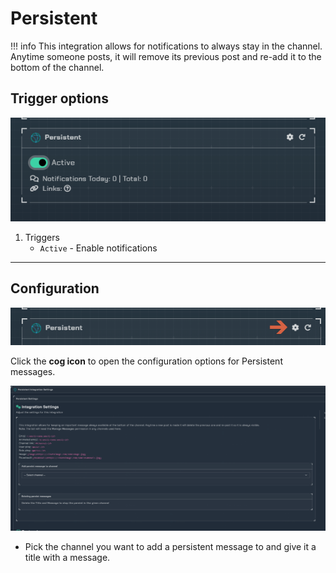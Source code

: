 # Persistent

!!! info
     This integration allows for notifications to always stay in the channel. Anytime someone posts, it will remove its previous post and re-add it to the bottom of the channel.

## Trigger options

![trigger-channels.png](../../assets/screenshots/integrations/persistent/trigger-channels.png)

1. Triggers
    - `Active` - Enable notifications

---

## Configuration

![open-configuration.png](../../assets/screenshots/integrations/persistent/open-configuration.png)

Click the **cog icon** to open the configuration options for Persistent messages.

![configuration.png](../../assets/screenshots/integrations/persistent/configuration.png)

- Pick the channel you want to add a persistent message to and give it a title with a message.

